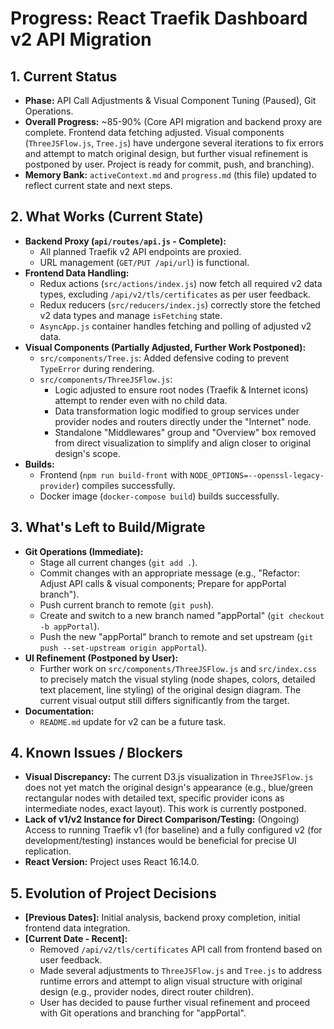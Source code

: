# Progress: React Traefik Dashboard v2 API Migration

## 1. Current Status

- **Phase:** API Call Adjustments & Visual Component Tuning (Paused), Git Operations.
- **Overall Progress:** ~85-90% (Core API migration and backend proxy are complete. Frontend data fetching adjusted. Visual components (`ThreeJSFlow.js`, `Tree.js`) have undergone several iterations to fix errors and attempt to match original design, but further visual refinement is postponed by user. Project is ready for commit, push, and branching).
- **Memory Bank:** `activeContext.md` and `progress.md` (this file) updated to reflect current state and next steps.

## 2. What Works (Current State)

- **Backend Proxy (`api/routes/api.js` - Complete):**
    - All planned Traefik v2 API endpoints are proxied.
    - URL management (`GET/PUT /api/url`) is functional.
- **Frontend Data Handling:**
    - Redux actions (`src/actions/index.js`) now fetch all required v2 data types, excluding `/api/v2/tls/certificates` as per user feedback.
    - Redux reducers (`src/reducers/index.js`) correctly store the fetched v2 data types and manage `isFetching` state.
    - `AsyncApp.js` container handles fetching and polling of adjusted v2 data.
- **Visual Components (Partially Adjusted, Further Work Postponed):**
    - `src/components/Tree.js`: Added defensive coding to prevent `TypeError` during rendering.
    - `src/components/ThreeJSFlow.js`:
        - Logic adjusted to ensure root nodes (Traefik & Internet icons) attempt to render even with no child data.
        - Data transformation logic modified to group services under provider nodes and routers directly under the "Internet" node.
        - Standalone "Middlewares" group and "Overview" box removed from direct visualization to simplify and align closer to original design's scope.
- **Builds:**
    - Frontend (`npm run build-front` with `NODE_OPTIONS=--openssl-legacy-provider`) compiles successfully.
    - Docker image (`docker-compose build`) builds successfully.

## 3. What's Left to Build/Migrate

- **Git Operations (Immediate):**
    - Stage all current changes (`git add .`).
    - Commit changes with an appropriate message (e.g., "Refactor: Adjust API calls & visual components; Prepare for appPortal branch").
    - Push current branch to remote (`git push`).
    - Create and switch to a new branch named "appPortal" (`git checkout -b appPortal`).
    - Push the new "appPortal" branch to remote and set upstream (`git push --set-upstream origin appPortal`).
- **UI Refinement (Postponed by User):**
    - Further work on `src/components/ThreeJSFlow.js` and `src/index.css` to precisely match the visual styling (node shapes, colors, detailed text placement, line styling) of the original design diagram. The current visual output still differs significantly from the target.
- **Documentation:**
    - `README.md` update for v2 can be a future task.

## 4. Known Issues / Blockers

- **Visual Discrepancy:** The current D3.js visualization in `ThreeJSFlow.js` does not yet match the original design's appearance (e.g., blue/green rectangular nodes with detailed text, specific provider icons as intermediate nodes, exact layout). This work is currently postponed.
- **Lack of v1/v2 Instance for Direct Comparison/Testing:** (Ongoing) Access to running Traefik v1 (for baseline) and a fully configured v2 (for development/testing) instances would be beneficial for precise UI replication.
- **React Version:** Project uses React 16.14.0.

## 5. Evolution of Project Decisions

- **[Previous Dates]:** Initial analysis, backend proxy completion, initial frontend data integration.
- **[Current Date - Recent]:**
    - Removed `/api/v2/tls/certificates` API call from frontend based on user feedback.
    - Made several adjustments to `ThreeJSFlow.js` and `Tree.js` to address runtime errors and attempt to align visual structure with original design (e.g., provider nodes, direct router children).
    - User has decided to pause further visual refinement and proceed with Git operations and branching for "appPortal".
